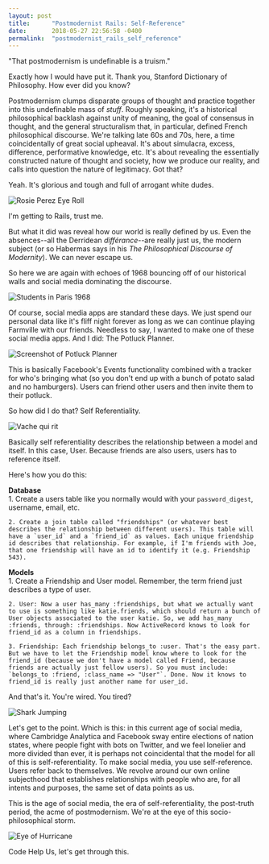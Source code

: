 ```yaml
---
layout: post
title:      "Postmodernist Rails: Self-Reference"
date:       2018-05-27 22:56:58 -0400
permalink:  "postmodernist_rails_self_reference"
---
```


"That postmodernism is undefinable is a truism."

Exactly how I would have put it. Thank you, Stanford Dictionary of Philosophy. How ever did you know?

Postmodernism clumps disparate groups of thought and practice together into this undefinable mass of *stuff*. Roughly speaking, it's a historical philosophical backlash against unity of meaning, the goal of consensus in thought, and the general structuralism that, in particular, defined French philosophical discourse. We're talking late 60s and 70s, here, a time coincidentally of great social upheaval. It's about simulacra, excess, difference, performative knowledge, etc. It's about revealing the essentially constructed nature of thought and society, how we produce our reality, and calls into question the nature of legitimacy. Got that?

Yeah. It's glorious and tough and full of arrogant white dudes.

![Rosie Perez Eye Roll](https://i.imgur.com/w3n3T1S.gif)

I'm getting to Rails, trust me.

But what it did was reveal how our world is really defined by us. Even the absences--all the Derridean *différance*--are really just us, the modern subject (or so Habermas says in his *The Philosophical Discourse of Modernity*). We can never escape us.

So here we are again with echoes of 1968 bouncing off of our historical walls and social media dominating the discourse.

![Students in Paris 1968](https://i.imgur.com/BPxiQ66.jpg)

Of course, social media apps are standard these days. We just spend our personal data like it's fliff night forever as long as we can continue playing Farmville with our friends. Needless to say, I wanted to make one of these social media apps. And I did: The Potluck Planner.

![Screenshot of Potluck Planner](https://i.imgur.com/mYqFfZR.png)

This is basically Facebook's Events functionality combined with a tracker for who's bringing what (so you don't end up with a bunch of potato salad and no hamburgers). Users can friend other users and then invite them to their potluck.

So how did I do that? Self Referentiality.

![Vache qui rit](https://i.imgur.com/3xhE2e5.gif)

Basically self referentiality describes the relationship between a model and itself. In this case, User. Because friends are also users, users has to reference itself.

Here's how you do this:

  **Database**   
    1. Create a users table like you normally would with your ``password_digest``, username, email, etc.  

    2. Create a join table called "friendships" (or whatever best describes the relationship between different users). This table will have a `user_id` and a `friend_id` as values. Each unique friendship id describes that relationship. For example, if I'm friends with Joe, that one friendship will have an id to identify it (e.g. Friendship 543).

  **Models**  
    1. Create a Friendship and User model. Remember, the term friend just describes a type of user.

    2. User: Now a user has_many :friendships, but what we actually want to use is something like katie.friends, which should return a bunch of User objects associated to the user katie. So, we add has_many :friends, through: :friendships. Now ActiveRecord knows to look for friend_id as a column in friendships.

    3. Friendship: Each friendship belongs_to :user. That's the easy part. But we have to let the Friendship model know where to look for the friend_id (because we don't have a model called Friend, because friends are actually just fellow users). So you must include: `belongs_to :friend, :class_name => "User"`. Done. Now it knows to friend_id is really just another name for user_id.

  And that's it. You're wired. You tired?

  ![Shark Jumping](https://i.imgur.com/zb7lfOt.gif)

  Let's get to the point. Which is this: in this current age of social media, where Cambridge Analytica and Facebook sway entire elections of nation states, where people fight with bots on Twitter, and we feel lonelier and more divided than ever, it is perhaps not coincidental that the model for all of this is self-referentiality. To make social media, you use self-reference. Users refer back to themselves. We revolve around our own online subjecthood that establishes relationships with people who are, for all intents and purposes, the same set of data points as us.

  This is the age of social media, the era of self-referentiality, the post-truth period, the acme of postmodernism. We're at the eye of this socio-philosophical storm.

  ![Eye of Hurricane](https://i.imgur.com/LP5FqNI.gif)

  Code Help Us, let's get through this.
